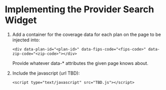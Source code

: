 # Implementing the Provider Search Widget

1. Add a container for the coverage data for each plan on the page to be injected into:

   ```
   <div data-plan-id="<plan-id>" data-fips-code="<fips-code>" data-zip-code="<zip-code>"></div>
   ```

    Provide whatever data-* attributes the given page knows about.

2. Include the javascript (url TBD):

   ```
   <script type="text/javascript" src="TBD.js"></script>
   ```
